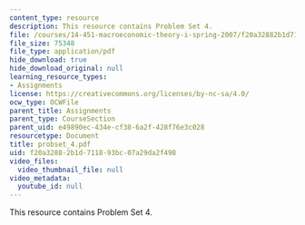 ```yaml
---
content_type: resource
description: This resource contains Problem Set 4.
file: /courses/14-451-macroeconomic-theory-i-spring-2007/f20a32882b1d711893bc07a29da2f498_probset_4.pdf
file_size: 75348
file_type: application/pdf
hide_download: true
hide_download_original: null
learning_resource_types:
- Assignments
license: https://creativecommons.org/licenses/by-nc-sa/4.0/
ocw_type: OCWFile
parent_title: Assignments
parent_type: CourseSection
parent_uid: e49890ec-434e-cf38-6a2f-428f76e3c028
resourcetype: Document
title: probset_4.pdf
uid: f20a3288-2b1d-7118-93bc-07a29da2f498
video_files:
  video_thumbnail_file: null
video_metadata:
  youtube_id: null
---
```

This resource contains Problem Set 4.